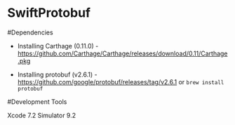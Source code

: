 # SwiftProtobuf

#Dependencies
 
- Installing Carthage (0.11.0) - https://github.com/Carthage/Carthage/releases/download/0.11/Carthage.pkg
 
- Installing protobuf (v2.6.1) - https://github.com/google/protobuf/releases/tag/v2.6.1 or ``` brew install protobuf ```
 
#Development Tools

 Xcode 7.2
 Simulator 9.2 
